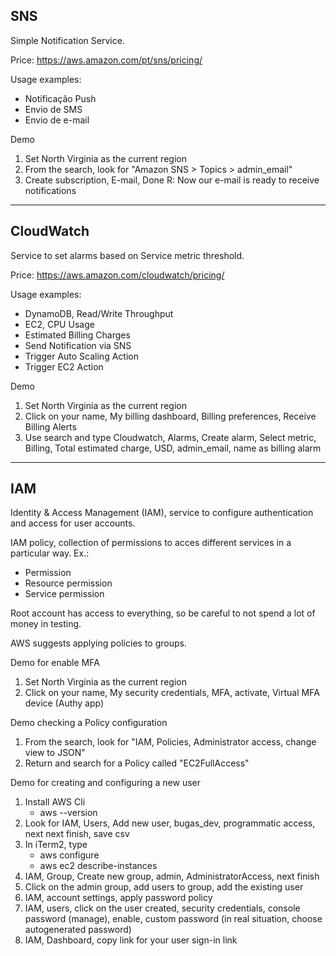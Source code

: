 ## SNS

Simple Notification Service.

Price: https://aws.amazon.com/pt/sns/pricing/

Usage examples:
- Notificação Push
- Envio de SMS
- Envio de e-mail

Demo
1. Set North Virginia as the current region
2. From the search, look for "Amazon SNS > Topics > admin_email"
3. Create subscription, E-mail, Done
R: Now our e-mail is ready to receive notifications

<hr />

## CloudWatch

Service to set alarms based on Service metric threshold.

Price: https://aws.amazon.com/cloudwatch/pricing/

Usage examples:
- DynamoDB, Read/Write Throughput
- EC2, CPU Usage
- Estimated Billing Charges
- Send Notification via SNS
- Trigger Auto Scaling Action
- Trigger EC2 Action

Demo
1. Set North Virginia as the current region
2. Click on your name, My billing dashboard, Billing preferences, Receive Billing Alerts
3. Use search and type Cloudwatch, Alarms, Create alarm, Select metric, Billing, Total estimated charge, USD, admin_email, name as billing alarm

<hr />

## IAM

Identity & Access Management (IAM), service to configure authentication and access for user accounts.

IAM policy, collection of permissions to acces different services in a particular way. Ex.:
- Permission
- Resource permission
- Service permission

Root account has access to everything, so be careful to not spend a lot of money in testing.

AWS suggests applying policies to groups.

Demo for enable MFA
1. Set North Virginia as the current region
2. Click on your name, My security credentials, MFA, activate, Virtual MFA device (Authy app) 

Demo checking a Policy configuration
1. From the search, look for "IAM, Policies, Administrator access, change view to JSON"
2. Return and search for a Policy called "EC2FullAccess"

Demo for creating and configuring a new user
1. Install AWS Cli
    - aws --version
2. Look for IAM, Users, Add new user, bugas_dev, programmatic access, next next finish, save csv
3. In iTerm2, type
    - aws configure
    - aws ec2 describe-instances
4. IAM, Group, Create new group, admin, AdministratorAccess, next finish
5. Click on the admin group, add users to group, add the existing user
6. IAM, account settings, apply password policy
7. IAM, users, click on the user created, security credentials, console password (manage), enable, custom password (in real situation, choose autogenerated password)
8. IAM, Dashboard, copy link for your user sign-in link